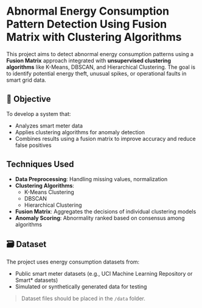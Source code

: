 # Abnormal Energy Consumption Pattern Detection Using Fusion Matrix with Clustering Algorithms

This project aims to detect abnormal energy consumption patterns using a **Fusion Matrix** approach integrated with **unsupervised clustering algorithms** like K-Means, DBSCAN, and Hierarchical Clustering. The goal is to identify potential energy theft, unusual spikes, or operational faults in smart grid data.

## 📌 Objective

To develop a system that:
- Analyzes smart meter data
- Applies clustering algorithms for anomaly detection
- Combines results using a fusion matrix to improve accuracy and reduce false positives

## Techniques Used

- **Data Preprocessing**: Handling missing values, normalization
- **Clustering Algorithms**:
  - K-Means Clustering
  - DBSCAN
  - Hierarchical Clustering
- **Fusion Matrix**: Aggregates the decisions of individual clustering models
- **Anomaly Scoring**: Abnormality ranked based on consensus among algorithms

## 🗃️ Dataset

The project uses energy consumption datasets from:
- Public smart meter datasets (e.g., UCI Machine Learning Repository or Smart* datasets)
- Simulated or synthetically generated data for testing

> Dataset files should be placed in the `/data` folder.



